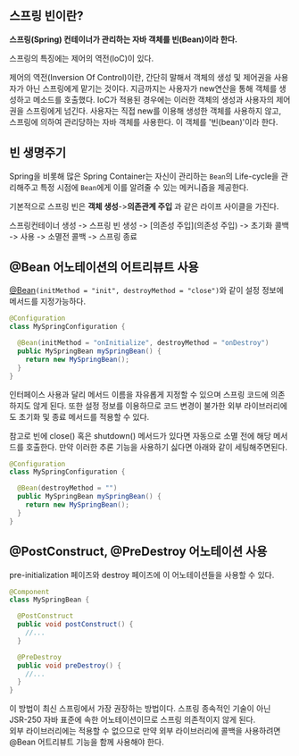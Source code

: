 ## 스프링 빈이란?

**스프링(Spring) 컨테이너가 관리하는 자바 객체를 빈(Bean)이라 한다.**

스프링의 특징에는 제어의 역전(IoC)이 있다.

제어의 역전(Inversion Of Control)이란, 
간단히 말해서 객체의 생성 및 제어권을 사용자가 아닌 스프링에게 맡기는 것이다. 지금까지는 사용자가 new연산을 통해 객체를 생성하고 메소드를 호출했다. IoC가 적용된 경우에는 이러한 객체의 생성과 사용자의 제어권을 스프링에게 넘긴다. 사용자는 직접 new를 이용해 생성한 객체를 사용하지 않고, 스프링에 의하여 관리당하는 자바 객체를 사용한다. 이 객체를 '빈(bean)'이라 한다.
	
## 빈 생명주기
Spring을 비롯해 많은 Spring Container는 자신이 관리하는 `Bean`의 Life-cycle을 관리해주고 특정 시점에 `Bean`에게 이를 알려줄 수 있는 메커니즘을 제공한다.

기본적으로 스프링 빈은 **객체 생성**->**의존관계 주입** 과 같은 라이프 사이클을 가진다.

스프링컨테이너 생성 -> 스프링 빈 생성 -> [의존성 주입](의존성 주입) -> 초기화 콜백 -> 사용 -> 
소멸전 콜백 -> 스프링 종료

## @Bean 어노테이션의 어트리뷰트 사용


[@Bean](Annotation#^7f2fcd)`(initMethod = "init", destroyMethod = "close")`와 같이 설정 정보에 메서드를 지정가능하다.

```java
@Configuration
class MySpringConfiguration {

  @Bean(initMethod = "onInitialize", destroyMethod = "onDestroy")
  public MySpringBean mySpringBean() {
    return new MySpringBean();
  }
}
```

인터페이스 사용과 달리 메서드 이름을 자유롭게 지정할 수 있으며 스프링 코드에 의존하지도 않게 된다. 또한 설정 정보를 이용하므로 코드 변경이 불가한 외부 라이브러리에도 초기화 및 종료 메서드를 적용할 수 있다.

참고로 빈에 close() 혹은 shutdown() 메서드가 있다면 자동으로 소멸 전에 해당 메서드를 호출한다. 만약 이러한 추론 기능을 사용하기 싫다면 아래와 같이 세팅해주면된다.

```java
@Configuration
class MySpringConfiguration {

  @Bean(destroyMethod = "")
  public MySpringBean mySpringBean() {
    return new MySpringBean();
  }
}
```

## @PostConstruct, @PreDestroy 어노테이션 사용

pre-initialization 페이즈와 destroy 페이즈에 이 어노테이션들을 사용할 수 있다.

```java
@Component
class MySpringBean {

  @PostConstruct
  public void postConstruct() {
    //...
  }

  @PreDestroy
  public void preDestroy() {
    //...
  }
}
```

이 방법이 최신 스프링에서 가장 권장하는 방법이다. 스프링 종속적인 기술이 아닌 JSR-250 자바 표준에 속한 어노테이션이므로 스프링 의존적이지 않게 된다.  
외부 라이브러리에는 적용할 수 없으므로 만약 외부 라이브러리에 콜백을 사용하려면 @Bean 어트리뷰트 기능을 함께 사용해야 한다.